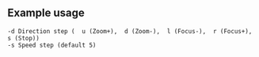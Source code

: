 ## Example usage

```
-d Direction step (  u (Zoom+),  d (Zoom-),  l (Focus-),  r (Focus+),  s (Stop))
-s Speed step (default 5)
```
